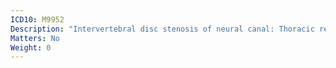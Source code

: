 ```yaml
---
ICD10: M9952
Description: "Intervertebral disc stenosis of neural canal: Thoracic region"
Matters: No
Weight: 0
---
```


